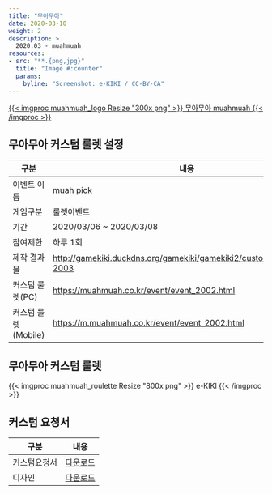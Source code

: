 ```yaml
---
title: "무아무아"
date: 2020-03-10
weight: 2
description: >
  2020.03 - muahmuah
resources:
- src: "**.{png,jpg}"
  title: "Image #:counter"
  params:
    byline: "Screenshot: e-KIKI / CC-BY-CA"
---
```


[{{< imgproc muahmuah_logo Resize "300x png" >}}
무아무아 muahmuah
{{< /imgproc >}}](http://muahmuah.co.kr/)

## 무아무아 커스텀 룰렛 설정

| 구분            | 내용           |
|-------------------|-----------------|
| 이벤트 이름   | muah pick        |
| 게임구분            | 룰렛이벤트     |
| 기간      | 2020/03/06 ~ 2020/03/08  |
| 참여제한  | 하루 1회  |
| 제작 결과물 | http://gamekiki.duckdns.org/gamekiki/gamekiki2/custom/muahmuah-2003 |
| 커스텀 룰렛(PC) | https://muahmuah.co.kr/event/event_2002.html |
| 커스텀 룰렛(Mobile) | https://m.muahmuah.co.kr/event/event_2002.html |

## 무아무아 커스텀 룰렛

{{< imgproc muahmuah_roulette Resize "800x png" >}}
e-KIKI
{{< /imgproc >}}

## 커스텀 요청서

| 구분          | 내용        |
|---------------|-------------|
| 커스텀요청서  | [다운로드](http://gamekiki.duckdns.org/redmine/projects/kiki-2_0/repository/ekiki-custom-data/revisions/master/show/2020/03/muahmuah) |
| 디자인    | [다운로드](http://gamekiki.duckdns.org/redmine/projects/kiki-2_0/repository/ekiki-custom-data/revisions/master/show/2020/03/muahmuah) |